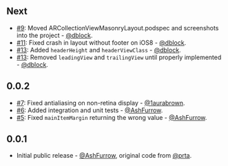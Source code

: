 Next
----------------

- [#9](https://github.com/AshFurrow/ARCollectionViewMasonryLayout/pull/9): Moved ARCollectionViewMasonryLayout.podspec and screenshots into the project - [@dblock](https://github.com/dblock).
- [#11](https://github.com/AshFurrow/ARCollectionViewMasonryLayout/issues/11): Fixed crash in layout without footer on iOS8 - [@dblock](https://github.com/dblock).
- [#13](https://github.com/AshFurrow/ARCollectionViewMasonryLayout/pull/13): Added `headerHeight` and `headerViewClass` - [@dblock](https://github.com/dblock).
- [#13](https://github.com/AshFurrow/ARCollectionViewMasonryLayout/pull/13): Removed `leadingView` and `trailingView` until properly implemented - [@dblock](https://github.com/dblock).

0.0.2
----------------

- [#7](https://github.com/AshFurrow/ARCollectionViewMasonryLayout/pull/7): Fixed antialiasing on non-retina display - [@1aurabrown](https://github.com/1aurabrown).
- [#6](https://github.com/AshFurrow/ARCollectionViewMasonryLayout/pull/6): Added integration and unit tests - [@AshFurrow](https://github.com/AshFurrow).
- [#5](https://github.com/AshFurrow/ARCollectionViewMasonryLayout/issues/5): Fixed `mainItemMargin` returning the wrong value - [@AshFurrow](https://github.com/AshFurrow).

0.0.1
----------------

- Initial public release - [@AshFurrow](https://github.com/AshFurrow), original code from [@prta](https://github.com/orta).
